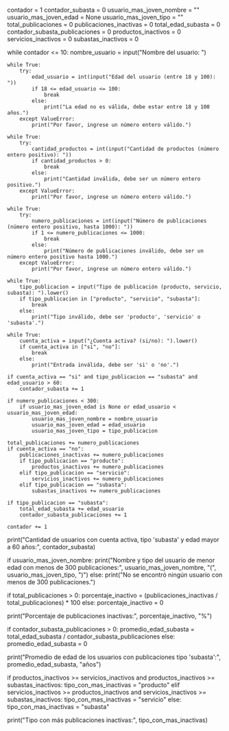 contador = 1
contador_subasta = 0
usuario_mas_joven_nombre = ""
usuario_mas_joven_edad = None
usuario_mas_joven_tipo = ""
total_publicaciones = 0
publicaciones_inactivas = 0
total_edad_subasta = 0
contador_subasta_publicaciones = 0
productos_inactivos = 0
servicios_inactivos = 0
subastas_inactivos = 0

while contador <= 10:
    nombre_usuario = input("Nombre del usuario: ")

    while True:
        try:
            edad_usuario = int(input("Edad del usuario (entre 18 y 100): "))
            if 18 <= edad_usuario <= 100:
                break
            else:
                print("La edad no es válida, debe estar entre 18 y 100 años.")
        except ValueError:
            print("Por favor, ingrese un número entero válido.")

    while True:
        try:
            cantidad_productos = int(input("Cantidad de productos (número entero positivo): "))
            if cantidad_productos > 0:
                break
            else:
                print("Cantidad inválida, debe ser un número entero positivo.")
        except ValueError:
            print("Por favor, ingrese un número entero válido.")

    while True:
        try:
            numero_publicaciones = int(input("Número de publicaciones (número entero positivo, hasta 1000): "))
            if 1 <= numero_publicaciones <= 1000:
                break
            else:
                print("Número de publicaciones inválido, debe ser un número entero positivo hasta 1000.")
        except ValueError:
            print("Por favor, ingrese un número entero válido.")

    while True:
        tipo_publicacion = input("Tipo de publicación (producto, servicio, subasta): ").lower()
        if tipo_publicacion in ["producto", "servicio", "subasta"]:
            break
        else:
            print("Tipo inválido, debe ser 'producto', 'servicio' o 'subasta'.")

    while True:
        cuenta_activa = input("¿Cuenta activa? (si/no): ").lower()
        if cuenta_activa in ["si", "no"]:
            break
        else:
            print("Entrada inválida, debe ser 'si' o 'no'.")

    if cuenta_activa == "si" and tipo_publicacion == "subasta" and edad_usuario > 60:
        contador_subasta += 1
    
    if numero_publicaciones < 300:
        if usuario_mas_joven_edad is None or edad_usuario < usuario_mas_joven_edad:
            usuario_mas_joven_nombre = nombre_usuario
            usuario_mas_joven_edad = edad_usuario
            usuario_mas_joven_tipo = tipo_publicacion
    
    total_publicaciones += numero_publicaciones
    if cuenta_activa == "no":
        publicaciones_inactivas += numero_publicaciones
        if tipo_publicacion == "producto":
            productos_inactivos += numero_publicaciones
        elif tipo_publicacion == "servicio":
            servicios_inactivos += numero_publicaciones
        elif tipo_publicacion == "subasta":
            subastas_inactivos += numero_publicaciones
    
    if tipo_publicacion == "subasta":
        total_edad_subasta += edad_usuario
        contador_subasta_publicaciones += 1
    
    contador += 1

print("Cantidad de usuarios con cuenta activa, tipo 'subasta' y edad mayor a 60 años:", contador_subasta)

if usuario_mas_joven_nombre:
    print("Nombre y tipo del usuario de menor edad con menos de 300 publicaciones:", usuario_mas_joven_nombre, "(", usuario_mas_joven_tipo, ")")
else:
    print("No se encontró ningún usuario con menos de 300 publicaciones.")

if total_publicaciones > 0:
    porcentaje_inactivo = (publicaciones_inactivas / total_publicaciones) * 100
else:
    porcentaje_inactivo = 0

print("Porcentaje de publicaciones inactivas:", porcentaje_inactivo, "%")

if contador_subasta_publicaciones > 0:
    promedio_edad_subasta = total_edad_subasta / contador_subasta_publicaciones
else:
    promedio_edad_subasta = 0

print("Promedio de edad de los usuarios con publicaciones tipo 'subasta':", promedio_edad_subasta, "años")

if productos_inactivos >= servicios_inactivos and productos_inactivos >= subastas_inactivos:
    tipo_con_mas_inactivas = "producto"
elif servicios_inactivos >= productos_inactivos and servicios_inactivos >= subastas_inactivos:
    tipo_con_mas_inactivas = "servicio"
else:
    tipo_con_mas_inactivas = "subasta"

print("Tipo con más publicaciones inactivas:", tipo_con_mas_inactivas)
